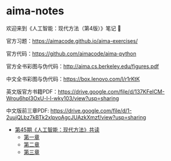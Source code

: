 # aima-notes
欢迎来到《人工智能：现代方法（第4版）》笔记 :tada:


官方习题：https://aimacode.github.io/aima-exercises/

官方代码：https://github.com/aimacode/aima-python

官方全书彩图与伪代码：http://aima.cs.berkeley.edu/figures.pdf

中文全书彩图与伪代码：https://box.lenovo.com/l/r1rKtK

英文版官方书籍PDF：https://drive.google.com/file/d/137KFeICM-Wrou6hpI3OxU-l-l-wky103/view?usp=sharing

中文版前三章PDF: https://drive.google.com/file/d/1-2uujQLbz7kBTk2xlpvoAgcJUAzkXmzf/view?usp=sharing


* [第45期《人工智能：现代方法》共读](/aima/README.md)
    * [第一章](/aima/aimanote_chap1.md)
    * [第二章](/aima/aimanote_chap2.md)
    * [第三章](/aima/aimanote_chap3.md)